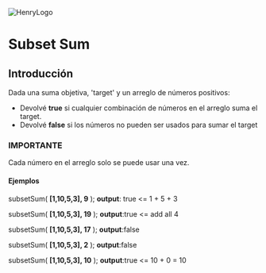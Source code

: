 ![HenryLogo](https://d31uz8lwfmyn8g.cloudfront.net/Assets/logo-henry-white-lg.png)

# Subset Sum

## Introducción

Dada una suma objetiva, 'target' y un arreglo de números positivos:

* Devolvé **true** si cualquier combinación de números en el arreglo suma el target.
* Devolvé **false** si los números no pueden ser usados para sumar el target  

### IMPORTANTE

Cada número en el arreglo solo se puede usar una vez.

#### Ejemplos

subsetSum( **[1,10,5,3], 9** );
**output**: true <= 1 + 5 + 3

subsetSum( **[1,10,5,3], 19** );
**output**:true <= add all 4

subsetSum( **[1,10,5,3], 17** );
**output**:false

subsetSum( **[1,10,5,3], 2** );
**output**:false

subsetSum( **[1,10,5,3], 10** );
**output**:true <= 10 + 0 = 10
